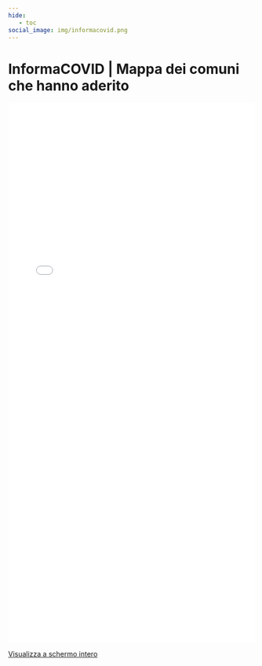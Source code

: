 ```yaml
---
hide:
   - toc
social_image: img/informacovid.png
---
```

<style> 
.md-grid {max-width: 100% !important;}
.md-header__inner { margin-left: auto; margin-right: auto; width: 65rem !important;}
.md-tabs__list { margin-left: auto;  margin-right: auto;  width: 65rem!important;}
</style>

# InformaCOVID | Mappa dei comuni che hanno aderito
<iframe width="100%" height="1100px" frameborder="0" allowfullscreen src="//umap.openstreetmap.fr/it/map/informacovid_658737?scaleControl=false&miniMap=false&scrollWheelZoom=false&zoomControl=true&allowEdit=false&moreControl=true&searchControl=null&tilelayersControl=null&embedControl=null&datalayersControl=true&onLoadPanel=caption&captionBar=false"></iframe><p><a href="//umap.openstreetmap.fr/it/map/informacovid_658737">Visualizza a schermo intero</a></p>
